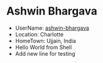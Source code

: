 # Ashwin Bhargava
* UserName: [ashwin-bhargava](https://github.com/ashwin-bhargava)
* Location: Charlotte
* HomeTown: Ujjain, India
* Hello World from Shell
* Add new line for testing